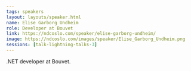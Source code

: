```yaml
---
tags: speakers
layout: layouts/speaker.html
name: Elise Garborg Undheim
role: Developer at Bouvet
link: https://ndcoslo.com/speaker/elise-garborg-undheim/
image: https://ndcoslo.com/images/speaker/Elise_Garborg_Undheim.png
sessions: [talk-lightning-talks-3]
---
```

.NET developer at Bouvet.